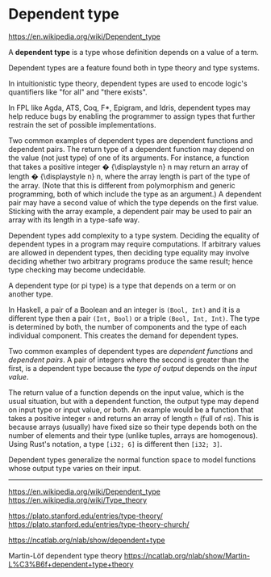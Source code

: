 # Dependent type

https://en.wikipedia.org/wiki/Dependent_type

A **dependent type** is a type whose definition depends on a value of a term.

Dependent types are a feature found both in type theory and type systems.

In intuitionistic type theory, dependent types are used to encode logic's quantifiers like "for all" and "there exists".

In FPL like Agda, ATS, Coq, F*, Epigram, and Idris, dependent types may help reduce bugs by enabling the programmer to assign types that further restrain the set of possible implementations.

Two common examples of dependent types are dependent functions and dependent pairs. The return type of a dependent function may depend on the value (not just type) of one of its arguments. For instance, a function that takes a positive integer 
�
{\displaystyle n}
n may return an array of length 
�
{\displaystyle n}
n, where the array length is part of the type of the array. (Note that this is different from polymorphism and generic programming, both of which include the type as an argument.) A dependent pair may have a second value of which the type depends on the first value. Sticking with the array example, a dependent pair may be used to pair an array with its length in a type-safe way.

Dependent types add complexity to a type system. Deciding the equality of dependent types in a program may require computations. If arbitrary values are allowed in dependent types, then deciding type equality may involve deciding whether two arbitrary programs produce the same result; hence type checking may become undecidable.




A dependent type (or pi type) is a type that depends on a term or on another type.

In Haskell, a pair of a Boolean and an integer is `(Bool, Int)` and it is a different type then a pair `(Int, Bool)` or a triple `(Bool, Int, Int)`. The type is determined by both, the number of components and the type of each individual component. This creates the demand for dependent types.

Two common examples of dependent types are *dependent functions* and *dependent pairs*. A pair of integers where the second is greater than the first, is a dependent type because the *type of output* depends on the *input value*. 

The return value of a function depends on the input value, which is the usual situation, but with a dependent function, the output type may depend on input type or input value, or both. An example would be a function that takes a positive integer `n` and returns an array of length `n` (full of `n`s). This is because arrays (usually) have fixed size so their type depends both on the number of elements and their type (unlike tuples, arrays are homogenous). Using Rust's notation, a type `[i32; 6]` is different then `[i32; 3]`.


Dependent types generalize the normal function space to model functions whose output type varies on their input.




---

https://en.wikipedia.org/wiki/Dependent_type
https://en.wikipedia.org/wiki/Type_theory

https://plato.stanford.edu/entries/type-theory/
https://plato.stanford.edu/entries/type-theory-church/

https://ncatlab.org/nlab/show/dependent+type

Martin-Löf dependent type theory
https://ncatlab.org/nlab/show/Martin-L%C3%B6f+dependent+type+theory
